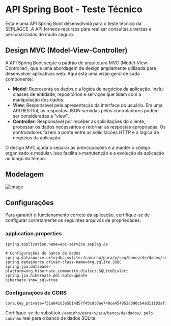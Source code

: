 # API Spring Boot - Teste Técnico

Esta é uma API Spring Boot desenvolvida para o teste técnico da SEPLAGCE. A API fornece recursos para realizar consultas diversas e personalizadas de modo seguro.

## Design MVC (Model-View-Controller)

A API Spring Boot segue o padrão de arquitetura MVC (Model-View-Controller), que é uma abordagem de design amplamente utilizada para desenvolver aplicativos web. Aqui está uma visão geral de cada componente:

- **Model**: Representa os dados e a lógica de negócios da aplicação. Inclui classes de entidade, repositórios e serviços que lidam com a manipulação dos dados.
- **View**: Responsável pela apresentação da interface do usuário. Em uma API RESTful, as respostas JSON servidas pelos controladores podem ser consideradas a "view".
- **Controller**: Responsável por receber as solicitações do cliente, processar os dados necessários e retornar as respostas apropriadas. Os controladores fazem a ponte entre as solicitações HTTP e a lógica de negócios da aplicação.

O design MVC ajuda a separar as preocupações e a manter o código organizado e modular. Isso facilita a manutenção e a evolução da aplicação ao longo do tempo.

## Modelagem
![image](https://github.com/ayrtonfilho/api-service.seplag.ce/assets/71043862/e29baa6b-9364-4189-938c-fcef4b0f54f6)

## Configurações

Para garantir o funcionamento correto da aplicação, certifique-se de configurar corretamente os seguintes arquivos de propriedades:

### application.properties

```properties
spring.application.name=api-service.seplag.ce

# Configurações do banco de dados
spring.datasource.url=jdbc:sqlite:/caminho/para/o/seu/banco/de/dados/seplag.ce.api.db
spring.datasource.driver-class-name=org.sqlite.JDBC
spring.jpa.database-platform=org.hibernate.community.dialect.SQLiteDialect
spring.jpa.hibernate.ddl-auto=update
hibernate.show_sql=true
```

### Configurações de CORS
```properties
cors.key_private=f31a841c3e5b14d57f45cdc0ae740ce454952a500c64ad11103af1cb9e7d972e35017645002bc2e4066a243bcd3238f5cafd7e3728afc44bda436c4c0ddba7e2
```
Certifique-se de substituir ```/caminho/para/o/seu/banco/de/dados/ pelo caminho``` real para o banco de dados SQLite.
